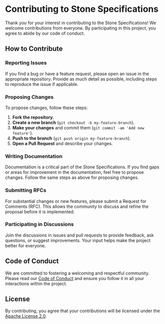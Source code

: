 # Contributing to Stone Specifications

Thank you for your interest in contributing to the Stone Specifications! We welcome contributions from everyone. By participating in this project, you agree to abide by our code of conduct.

## How to Contribute

### Reporting Issues

If you find a bug or have a feature request, please open an issue in the appropriate repository. Provide as much detail as possible, including steps to reproduce the issue if applicable.

### Proposing Changes

To propose changes, follow these steps:
1. **Fork the repository.**
2. **Create a new branch** (`git checkout -b my-feature-branch`).
3. **Make your changes** and commit them (`git commit -am 'Add new feature'`).
4. **Push to the branch** (`git push origin my-feature-branch`).
5. **Open a Pull Request** and describe your changes.

### Writing Documentation

Documentation is a critical part of the Stone Specifications. If you find gaps or areas for improvement in the documentation, feel free to propose changes. Follow the same steps as above for proposing changes.

### Submitting RFCs

For substantial changes or new features, please submit a Request for Comments (RFC). This allows the community to discuss and refine the proposal before it is implemented.

### Participating in Discussions

Join the discussions in issues and pull requests to provide feedback, ask questions, or suggest improvements. Your input helps make the project better for everyone.

## Code of Conduct

We are committed to fostering a welcoming and respectful community. Please read our [Code of Conduct](CODE_OF_CONDUCT.md) and ensure you follow it in all your interactions within the project.

## License

By contributing, you agree that your contributions will be licensed under the [Apache License 2.0](LICENSE).

